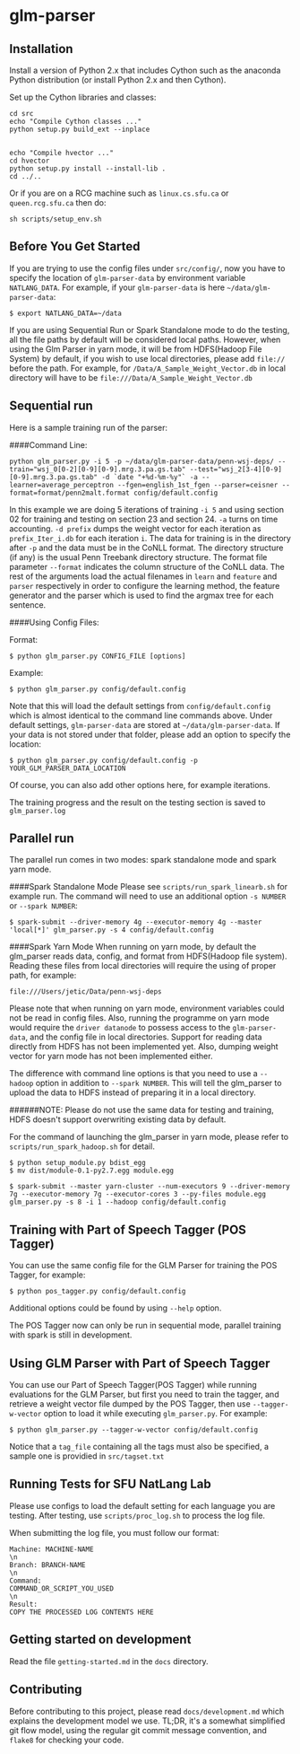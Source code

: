 glm-parser
==========

Installation
-----------

Install a version of Python 2.x that includes Cython such as the anaconda Python distribution (or install Python 2.x and then Cython).

Set up the Cython libraries and classes:

    cd src
    echo "Compile Cython classes ..."
    python setup.py build_ext --inplace


    echo "Compile hvector ..."
    cd hvector
    python setup.py install --install-lib .
    cd ../..

Or if you are on a RCG machine such as `linux.cs.sfu.ca` or `queen.rcg.sfu.ca` then do:

    sh scripts/setup_env.sh
    
Before You Get Started
----------
If you are trying to use the config files under `src/config/`, now you have to specify the location of `glm-parser-data` by environment variable `NATLANG_DATA`. For example, if your `glm-parser-data` is here `~/data/glm-parser-data`:

    $ export NATLANG_DATA=~/data
    
If you are using Sequential Run or Spark Standalone mode to do the testing, all the file paths by default will be considered local paths. However, when using the Glm Parser in yarn mode, it will be from HDFS(Hadoop File System) by default, if you wish to use local directories, please add `file://` before the path. For example, for `/Data/A_Sample_Weight_Vector.db` in local directory will have to be `file:///Data/A_Sample_Weight_Vector.db`


Sequential run
----------

Here is a sample training run of the parser:

####Command Line:

    python glm_parser.py -i 5 -p ~/data/glm-parser-data/penn-wsj-deps/ --train="wsj_0[0-2][0-9][0-9].mrg.3.pa.gs.tab" --test="wsj_2[3-4][0-9][0-9].mrg.3.pa.gs.tab" -d `date "+%d-%m-%y"` -a --learner=average_perceptron --fgen=english_1st_fgen --parser=ceisner --format=format/penn2malt.format config/default.config

In this example we are doing 5 iterations of training `-i 5` and using section 02 for training and testing on section 23 and section 24.
`-a` turns on time accounting.
`-d prefix` dumps the weight vector for each iteration as `prefix_Iter_i.db` for each iteration `i`.
The data for training is in the directory after `-p` and the data must be in the CoNLL format. The directory structure (if any) is the usual Penn Treebank directory structure. The format file parameter `--format` indicates the column structure of the CoNLL data.
The rest of the arguments load the actual filenames in `learn` and `feature` and `parser` respectively in order to configure the learning method, the feature generator and the parser which is used to find the argmax tree for each sentence.

####Using Config Files:

Format:

	$ python glm_parser.py CONFIG_FILE [options]

Example:

	$ python glm_parser.py config/default.config

Note that this will load the default settings from `config/default.config` which is almost identical to the command line commands above. Under default settings, `glm-parser-data` are stored at `~/data/glm-parser-data`. If your data is not stored under that folder, please add an option to specify the location:

	$ python glm_parser.py config/default.config -p YOUR_GLM_PARSER_DATA_LOCATION

Of course, you can also add other options here, for example iterations.

The training progress and the result on the testing section is saved to `glm_parser.log`

Parallel run
---------

The parallel run comes in two modes: spark standalone mode and spark yarn mode.

####Spark Standalone Mode
Please see `scripts/run_spark_linearb.sh` for example run. The command will need to use an additional option `-s NUMBER` or `--spark NUMBER`:

	$ spark-submit --driver-memory 4g --executor-memory 4g --master 'local[*]' glm_parser.py -s 4 config/default.config

####Spark Yarn Mode
When running on yarn mode, by default the glm_parser reads data, config, and format from HDFS(Hadoop file system). Reading these files from local directories will require the using of proper path, for example:

    file:///Users/jetic/Data/penn-wsj-deps

Please note that when running on yarn mode, environment variables could not be read in config files. Also, running the programme on yarn mode would require the `driver datanode` to possess access to the `glm-parser-data`, and the config file in local directories. Support for reading data directly from HDFS has not been implemented yet. Also, dumping weight vector for yarn mode has not been implemented either.

The difference with command line options is that you need to use a `--hadoop` option in addition to `--spark NUMBER`. This will tell the glm_parser to upload the data to HDFS instead of preparing it in a local directory.

######NOTE: Please do not use the same data for testing and training, HDFS doesn't support overwriting existing data by default.  

For the command of launching the glm_parser in yarn mode, please refer to `scripts/run_spark_hadoop.sh` for detail.

    $ python setup_module.py bdist_egg
	$ mv dist/module-0.1-py2.7.egg module.egg

	$ spark-submit --master yarn-cluster --num-executors 9 --driver-memory 7g --executor-memory 7g --executor-cores 3 --py-files module.egg glm_parser.py -s 8 -i 1 --hadoop config/default.config
	
Training with Part of Speech Tagger (POS Tagger)
----------------
You can use the same config file for the GLM Parser for training the POS Tagger, for example:

	$ python pos_tagger.py config/default.config
	
Additional options could be found by using `--help` option.

The POS Tagger now can only be run in sequential mode, parallel training with spark is still in development.
	
Using GLM Parser with Part of Speech Tagger
----------------
You can use our Part of Speech Tagger(POS Tagger) while running evaluations for the GLM Parser, but first you need to train the tagger, and retrieve a weight vector file dumped by the POS Tagger, then use `--tagger-w-vector` option to load it while executing `glm_parser.py`. For example:

	$ python glm_parser.py --tagger-w-vector config/default.config
	
Notice that a `tag_file` containing all the tags must also be specified, a sample one is providied in `src/tagset.txt`

Running Tests for SFU NatLang Lab
----------------

Please use configs to load the default setting for each language you are testing. After testing, use `scripts/proc_log.sh` to process the log file.

When submitting the log file, you must follow our format:

	Machine: MACHINE-NAME
	\n
	Branch: BRANCH-NAME
	\n
	Command:
	COMMAND_OR_SCRIPT_YOU_USED
	\n
	Result:
	COPY THE PROCESSED LOG CONTENTS HERE

Getting started on development
----------------

Read the file `getting-started.md` in the `docs` directory.


Contributing
------------

Before contributing to this project, please read `docs/development.md` which
explains the development model we use. TL;DR, it's a somewhat simplified git
flow model, using the regular git commit message convention, and `flake8` for
checking your code.
